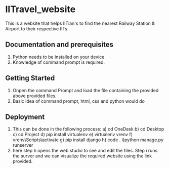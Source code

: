 # IITravel_website
This is a website that helps IITian's to find the nearest Railway Station &amp; Airport to their respective IITs. 

## Documentation and prerequisites
1. Python needs to be installed on your device
2. Knowledge of command prompt is required.

## Getting Started
1. Onpen the command Prompt and load the file containing the provided above provided files.
2. Basic idea of command prompt, html, css and python would do

## Deployment
1. This can be done in the following process: 
    a) cd OneDesk
    b) cd Desktop
    c) cd Project
    d) pip install virtualenv
    e) virtualenv vrenv
    f) vrenv\Scripts\activate
    g) pip install django
    h) code .
    i)python manage.py runserver
2. here step h opens the web studio to see and edit the files. Step i runs the surver and we can visualize the required website using the link provided.
